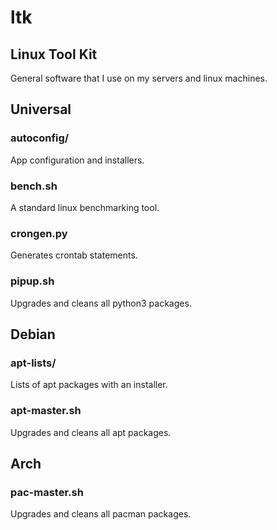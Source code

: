 # ltk

## Linux Tool Kit
General software that I use on my servers and linux machines.

## Universal
### autoconfig/
App configuration and installers.

### bench.sh
A standard linux benchmarking tool.

### crongen.py
Generates crontab statements.

### pipup.sh
Upgrades and cleans all python3 packages.

## Debian
### apt-lists/
Lists of apt packages with an installer.

### apt-master.sh
Upgrades and cleans all apt packages.

## Arch
### pac-master.sh
Upgrades and cleans all pacman packages.
